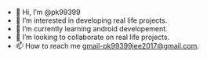 - 👋 Hi, I’m @pk99399
- 👀 I’m interested in developing real life projects.
- 🌱 I’m currently learning android developement.
- 💞️ I’m looking to collaborate on real life projects.
- 📫 How to reach me gmail-pk99399jee2017@gmail.com.

<!---
pk99399/pk99399 is a ✨ special ✨ repository because its `README.md` (this file) appears on your GitHub profile.
You can click the Preview link to take a look at your changes.
--->
